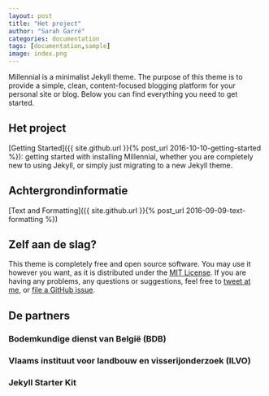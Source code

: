 ```yaml
---
layout: post
title: "Het project"
author: "Sarah Garré"
categories: documentation
tags: [documentation,sample]
image: index.png
---
```


Millennial is a minimalist Jekyll theme. The purpose of this theme is to provide a simple, clean, content-focused blogging platform for your personal site or blog. Below you can find everything you need to get started.

## Het project

[Getting Started]({{ site.github.url }}{% post_url 2016-10-10-getting-started %}): getting started with installing Millennial, whether you are completely new to using Jekyll, or simply just migrating to a new Jekyll theme.

## Achtergrondinformatie

[Text and Formatting]({{ site.github.url }}{% post_url 2016-09-09-text-formatting %})

## Zelf aan de slag?

This theme is completely free and open source software. You may use it however you want, as it is distributed under the [MIT License](http://choosealicense.com/licenses/mit/). If you are having any problems, any questions or suggestions, feel free to [tweet at me](https://twitter.com/intent/tweet?text=My%20question%20about%20Millennial;via=paululele), or [file a GitHub issue](https://github.com/lenpaul/Millennial/issues/new).

## De partners

### Bodemkundige dienst van België (BDB)


### Vlaams instituut voor landbouw en visserijonderzoek (ILVO)


### Jekyll Starter Kit

